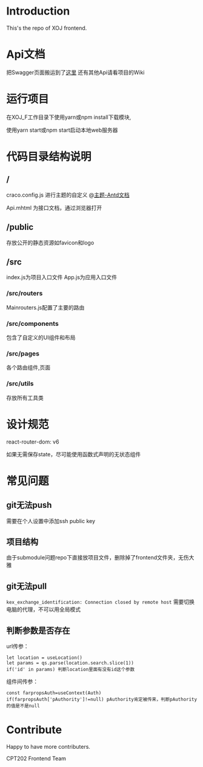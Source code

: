 # Introduction 
This's the repo of XOJ frontend.

# Api文档
把Swagger页面搬运到了[这里](https://sanmusen.top/projectapi/Swagger.htm)
还有其他Api请看项目的Wiki

# 运行项目
在XOJ_F工作目录下使用yarn或npm install下载模块,

使用yarn start或npm start启动本地web服务器

# 代码目录结构说明

## /
craco.config.js 进行主题的自定义
@[主题-Antd文档](https://ant.design/docs/react/use-with-create-react-app-cn)

Api.mhtml 为接口文档，通过浏览器打开

## /public
存放公开的静态资源如favicon和logo

## /src
index.js为项目入口文件
App.js为应用入口文件

### /src/routers
Mainrouters.js配置了主要的路由

### /src/components
包含了自定义的UI组件和布局

### /src/pages
各个路由组件,页面

### /src/utils
存放所有工具类


# 设计规范
react-router-dom: v6

如果无需保存state，尽可能使用函数式声明的无状态组件

# 常见问题

## git无法push
需要在个人设置中添加ssh public key

## 项目结构
由于submodule问题repo下直接放项目文件，删除掉了frontend文件夹，无伤大雅

## git无法pull
`kex_exchange_identification: Connection closed by remote host` 需要切换电脑的代理，不可以用全局模式

## 判断参数是否存在

url传参：
```
let location = useLocation()
let params = qs.parse(location.search.slice(1))
if('id' in params) 判断location里面有没有id这个参数
```

组件间传参：
```
const farpropsAuth=useContext(Auth)
if(farpropsAuth['pAuthority']!=null) pAuthority肯定被传来，判断pAuthority的值是不是null
```

# Contribute
Happy to have more contributers.

CPT202 Frontend Team
